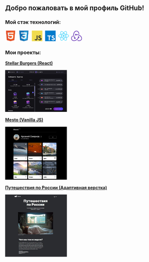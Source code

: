 ## Добро пожаловать в мой профиль GitHub!

### Мой стэк технологий:

<div>
  <img src="https://github.com/devicons/devicon/blob/master/icons/html5/html5-original.svg" title="HTML5" alt="HTML5" width="35" height="35"/>&nbsp;
  <img src="https://github.com/devicons/devicon/blob/master/icons/css3/css3-original.svg" title="CSS3" alt="CSS3" width="35" height="35"/>&nbsp;
  <img src="https://github.com/devicons/devicon/blob/master/icons/javascript/javascript-original.svg" title="JavaScript" alt="JavaScript" width="35" height="35"/>&nbsp;
  <img src="https://github.com/devicons/devicon/blob/master/icons/typescript/typescript-original.svg" title="TypeScript" alt="TypeScript" width="35" height="35"/>&nbsp;
  <img src="https://github.com/devicons/devicon/blob/master/icons/react/react-original.svg" title="React" alt="React" width="35" height="35"/>&nbsp;
  <img src="https://github.com/devicons/devicon/blob/master/icons/redux/redux-original.svg" title="Redux" alt="Redux" width="35" height="35"/>&nbsp;
</div>

### Мои проекты:

[**Stellar Burgers (React)**](https://github.com/keepitdown/react-burger)

<img src="./stellar.jpg" alt="Stellar Burgers React Project" width="200">

[**Mesto (Vanilla JS)**](https://github.com/keepitdown/mesto-project-bootcamp)

<img src="./mesto.jpg" alt="Mesto Vanilla JS Project" width="200">

[**Путешествия по России (Адаптивная верстка)**](https://github.com/keepitdown/russian-travel-bootcamp)

<img src="./travel.jpg" alt="Travel Across Russia Adaptive Layout Project" width="200">
